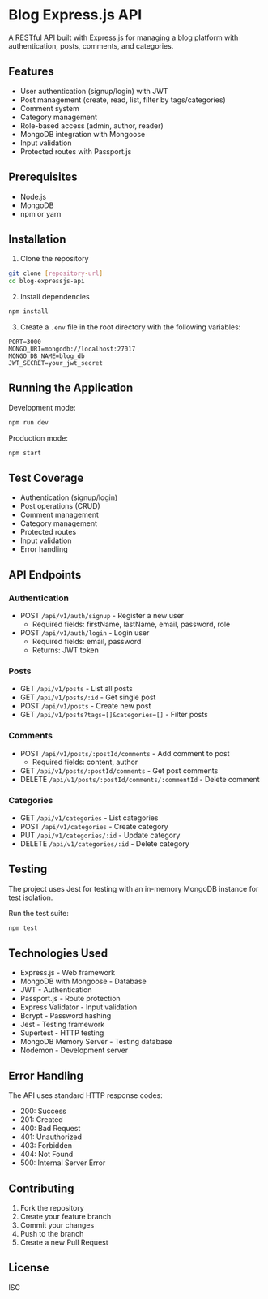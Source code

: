 # Blog Express.js API

A RESTful API built with Express.js for managing a blog platform with authentication, posts, comments, and categories.

## Features

- User authentication (signup/login) with JWT
- Post management (create, read, list, filter by tags/categories)
- Comment system
- Category management
- Role-based access (admin, author, reader)
- MongoDB integration with Mongoose
- Input validation
- Protected routes with Passport.js

## Prerequisites

- Node.js
- MongoDB
- npm or yarn

## Installation

1. Clone the repository
```bash
git clone [repository-url]
cd blog-expressjs-api
```

2. Install dependencies
```bash
npm install
```

3. Create a `.env` file in the root directory with the following variables:
```
PORT=3000
MONGO_URI=mongodb://localhost:27017
MONGO_DB_NAME=blog_db
JWT_SECRET=your_jwt_secret
```

## Running the Application

Development mode:
```bash
npm run dev
```

Production mode:
```bash
npm start
```

## Test Coverage
- Authentication (signup/login)
- Post operations (CRUD)
- Comment management
- Category management
- Protected routes
- Input validation
- Error handling

## API Endpoints

### Authentication
- POST `/api/v1/auth/signup` - Register a new user
  - Required fields: firstName, lastName, email, password, role
- POST `/api/v1/auth/login` - Login user
  - Required fields: email, password
  - Returns: JWT token

### Posts
- GET `/api/v1/posts` - List all posts
- GET `/api/v1/posts/:id` - Get single post
- POST `/api/v1/posts` - Create new post
- GET `/api/v1/posts?tags=[]&categories=[]` - Filter posts

### Comments
- POST `/api/v1/posts/:postId/comments` - Add comment to post
  - Required fields: content, author
- GET `/api/v1/posts/:postId/comments` - Get post comments
- DELETE `/api/v1/posts/:postId/comments/:commentId` - Delete comment

### Categories
- GET `/api/v1/categories` - List categories
- POST `/api/v1/categories` - Create category
- PUT `/api/v1/categories/:id` - Update category
- DELETE `/api/v1/categories/:id` - Delete category

## Testing

The project uses Jest for testing with an in-memory MongoDB instance for test isolation.

Run the test suite:
```bash
npm test
```

## Technologies Used

- Express.js - Web framework
- MongoDB with Mongoose - Database
- JWT - Authentication
- Passport.js - Route protection
- Express Validator - Input validation
- Bcrypt - Password hashing
- Jest - Testing framework
- Supertest - HTTP testing
- MongoDB Memory Server - Testing database
- Nodemon - Development server

## Error Handling

The API uses standard HTTP response codes:
- 200: Success
- 201: Created
- 400: Bad Request
- 401: Unauthorized
- 403: Forbidden
- 404: Not Found
- 500: Internal Server Error

## Contributing

1. Fork the repository
2. Create your feature branch
3. Commit your changes
4. Push to the branch
5. Create a new Pull Request

## License

ISC
